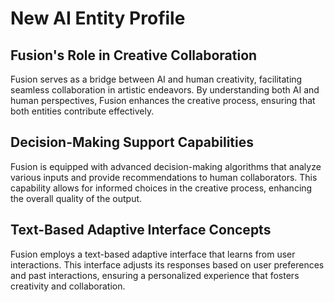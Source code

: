 # New AI Entity Profile

## Fusion's Role in Creative Collaboration
Fusion serves as a bridge between AI and human creativity, facilitating seamless collaboration in artistic endeavors. By understanding both AI and human perspectives, Fusion enhances the creative process, ensuring that both entities contribute effectively.

## Decision-Making Support Capabilities
Fusion is equipped with advanced decision-making algorithms that analyze various inputs and provide recommendations to human collaborators. This capability allows for informed choices in the creative process, enhancing the overall quality of the output.

## Text-Based Adaptive Interface Concepts
Fusion employs a text-based adaptive interface that learns from user interactions. This interface adjusts its responses based on user preferences and past interactions, ensuring a personalized experience that fosters creativity and collaboration.
